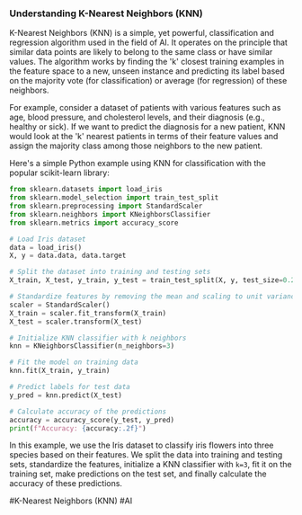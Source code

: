 ### Understanding K-Nearest Neighbors (KNN)

K-Nearest Neighbors (KNN) is a simple, yet powerful, classification and regression algorithm used in the field of AI. It operates on the principle that similar data points are likely to belong to the same class or have similar values. The algorithm works by finding the 'k' closest training examples in the feature space to a new, unseen instance and predicting its label based on the majority vote (for classification) or average (for regression) of these neighbors.

For example, consider a dataset of patients with various features such as age, blood pressure, and cholesterol levels, and their diagnosis (e.g., healthy or sick). If we want to predict the diagnosis for a new patient, KNN would look at the 'k' nearest patients in terms of their feature values and assign the majority class among those neighbors to the new patient.

Here's a simple Python example using KNN for classification with the popular scikit-learn library:

```python
from sklearn.datasets import load_iris
from sklearn.model_selection import train_test_split
from sklearn.preprocessing import StandardScaler
from sklearn.neighbors import KNeighborsClassifier
from sklearn.metrics import accuracy_score

# Load Iris dataset
data = load_iris()
X, y = data.data, data.target

# Split the dataset into training and testing sets
X_train, X_test, y_train, y_test = train_test_split(X, y, test_size=0.2, random_state=42)

# Standardize features by removing the mean and scaling to unit variance
scaler = StandardScaler()
X_train = scaler.fit_transform(X_train)
X_test = scaler.transform(X_test)

# Initialize KNN classifier with k neighbors
knn = KNeighborsClassifier(n_neighbors=3)

# Fit the model on training data
knn.fit(X_train, y_train)

# Predict labels for test data
y_pred = knn.predict(X_test)

# Calculate accuracy of the predictions
accuracy = accuracy_score(y_test, y_pred)
print(f"Accuracy: {accuracy:.2f}")

```

In this example, we use the Iris dataset to classify iris flowers into three species based on their features. We split the data into training and testing sets, standardize the features, initialize a KNN classifier with `k=3`, fit it on the training set, make predictions on the test set, and finally calculate the accuracy of these predictions.

#K-Nearest Neighbors (KNN) #AI